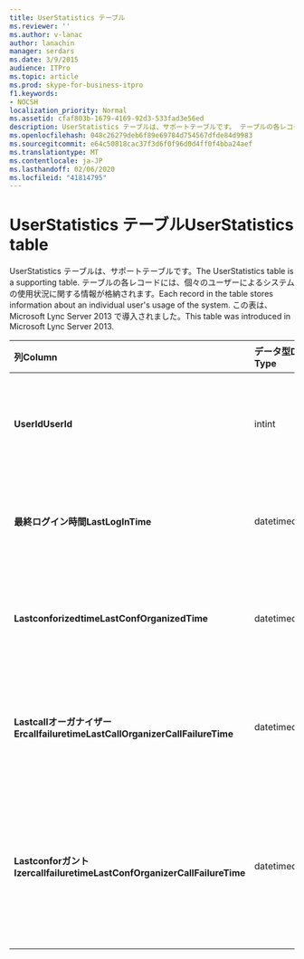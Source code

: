 ```yaml
---
title: UserStatistics テーブル
ms.reviewer: ''
ms.author: v-lanac
author: lanachin
manager: serdars
ms.date: 3/9/2015
audience: ITPro
ms.topic: article
ms.prod: skype-for-business-itpro
f1.keywords:
- NOCSH
localization_priority: Normal
ms.assetid: cfaf803b-1679-4169-92d3-533fad3e56ed
description: UserStatistics テーブルは、サポートテーブルです。 テーブルの各レコードには、個々のユーザーによるシステムの使用状況に関する情報が格納されます。 この表は、Microsoft Lync Server 2013 で導入されました。
ms.openlocfilehash: 048c26279deb6f89e69784d754567dfde84d9983
ms.sourcegitcommit: e64c50818cac37f3d6f0f96d0d4ff0f4bba24aef
ms.translationtype: MT
ms.contentlocale: ja-JP
ms.lasthandoff: 02/06/2020
ms.locfileid: "41814795"
---
```

# <a name="userstatistics-table"></a><span data-ttu-id="023f9-105">UserStatistics テーブル</span><span class="sxs-lookup"><span data-stu-id="023f9-105">UserStatistics table</span></span>
 
<span data-ttu-id="023f9-106">UserStatistics テーブルは、サポートテーブルです。</span><span class="sxs-lookup"><span data-stu-id="023f9-106">The UserStatistics table is a supporting table.</span></span> <span data-ttu-id="023f9-107">テーブルの各レコードには、個々のユーザーによるシステムの使用状況に関する情報が格納されます。</span><span class="sxs-lookup"><span data-stu-id="023f9-107">Each record in the table stores information about an individual user's usage of the system.</span></span> <span data-ttu-id="023f9-108">この表は、Microsoft Lync Server 2013 で導入されました。</span><span class="sxs-lookup"><span data-stu-id="023f9-108">This table was introduced in Microsoft Lync Server 2013.</span></span>
  
|<span data-ttu-id="023f9-109">**列**</span><span class="sxs-lookup"><span data-stu-id="023f9-109">**Column**</span></span>|<span data-ttu-id="023f9-110">**データ型**</span><span class="sxs-lookup"><span data-stu-id="023f9-110">**Data Type**</span></span>|<span data-ttu-id="023f9-111">**キー/インデックス**</span><span class="sxs-lookup"><span data-stu-id="023f9-111">**Key/Index**</span></span>|<span data-ttu-id="023f9-112">**詳細**</span><span class="sxs-lookup"><span data-stu-id="023f9-112">**Details**</span></span>|
|:-----|:-----|:-----|:-----|
|<span data-ttu-id="023f9-113">**UserId**</span><span class="sxs-lookup"><span data-stu-id="023f9-113">**UserId**</span></span> <br/> |<span data-ttu-id="023f9-114">int</span><span class="sxs-lookup"><span data-stu-id="023f9-114">int</span></span>  <br/> |<span data-ttu-id="023f9-115">Primary</span><span class="sxs-lookup"><span data-stu-id="023f9-115">Primary</span></span>  <br/> |<span data-ttu-id="023f9-116">このユーザーを識別する一意の番号です。</span><span class="sxs-lookup"><span data-stu-id="023f9-116">Unique number identifying this user.</span></span>  <br/> |
|<span data-ttu-id="023f9-117">**最終ログイン時間**</span><span class="sxs-lookup"><span data-stu-id="023f9-117">**LastLogInTime**</span></span> <br/> |<span data-ttu-id="023f9-118">datetime</span><span class="sxs-lookup"><span data-stu-id="023f9-118">datetime</span></span>  <br/> ||<span data-ttu-id="023f9-119">前回ユーザーがログインした日時。</span><span class="sxs-lookup"><span data-stu-id="023f9-119">Last time the user logged in.</span></span>  <br/> |
|<span data-ttu-id="023f9-120">**Lastconforizedtime**</span><span class="sxs-lookup"><span data-stu-id="023f9-120">**LastConfOrganizedTime**</span></span> <br/> |<span data-ttu-id="023f9-121">datetime</span><span class="sxs-lookup"><span data-stu-id="023f9-121">datetime</span></span>  <br/> ||<span data-ttu-id="023f9-122">ユーザーが最後に会議を開催した日時。</span><span class="sxs-lookup"><span data-stu-id="023f9-122">Last time the user organized a conference.</span></span>  <br/> |
|<span data-ttu-id="023f9-123">**Lastcallオーガナイザー Ercallfailuretime**</span><span class="sxs-lookup"><span data-stu-id="023f9-123">**LastCallOrganizerCallFailureTime**</span></span> <br/> |<span data-ttu-id="023f9-124">datetime</span><span class="sxs-lookup"><span data-stu-id="023f9-124">datetime</span></span>  <br/> ||<span data-ttu-id="023f9-125">前回ユーザーが通話の失敗を経験した日時。</span><span class="sxs-lookup"><span data-stu-id="023f9-125">Last time the user experienced a call failure.</span></span>  <br/> |
|<span data-ttu-id="023f9-126">**Lastconforガント Izercallfailuretime**</span><span class="sxs-lookup"><span data-stu-id="023f9-126">**LastConfOrganizerCallFailureTime**</span></span> <br/> |<span data-ttu-id="023f9-127">datetime</span><span class="sxs-lookup"><span data-stu-id="023f9-127">datetime</span></span>  <br/> ||<span data-ttu-id="023f9-128">前回ユーザーが会議開催者として通話の失敗を経験した時刻。</span><span class="sxs-lookup"><span data-stu-id="023f9-128">Last time the user experienced a call failure as a conference organizer.</span></span>  <br/> |
   

